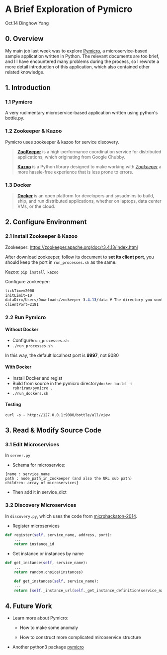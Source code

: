 # A Brief Exploration of Pymicro

Oct.14 Dinghow Yang

## 0. Overview

My main job last week was to explore [Pymicro](https://github.com/rshriram/pymicro), a microservice-based sample application written in Python. The relevant documents are too brief, and I I have encountered many problems during the process, so I rewrote a more detail introduction of this application, which also contained other related knowledge.



## 1. Introduction

### 1.1 Pymicro

A very rudimentary microservice-based application written using python's bottle.py. 

### 1.2 Zookeeper & Kazoo

Pymicro uses zookeeper & kazoo for service discovery. 

>[**ZooKeeper**](https://zookeeper.apache.org/doc/r3.4.13/zookeeperStarted.html) is a high-performance coordination service for distributed applications, which originating from Google Chubby.
>
>[**Kazoo**](https://kazoo.readthedocs.io/en/latest/) is a Python library designed to make working with [*Zookeeper*](https://kazoo.readthedocs.io/en/latest/glossary.html#term-zookeeper) a more hassle-free experience that is less prone to errors.

### 1.3 Docker

> [**Docker**](https://docs.docker.com/) is an open platform for developers and sysadmins to build, ship, and run distributed applications, whether on laptops, data center VMs, or the cloud.



## 2. Configure Environment

### 2.1 Install Zookeeper & Kazoo

Zookeeper: https://zookeeper.apache.org/doc/r3.4.13/index.html

After download zookeeper, follow its document to **set its client port**, you should keep the port in `run_processes.sh` as the same.

Kazoo: `pip install kazoo`

Configure zookeeper:

```css
tickTime=2000
initLimit=10
dataDir=/Users/Downloads/zookeeper-3.4.13/data # The directory you want to store log file 
clientPort=2181
```

### 2.2 Run Pymicro

#### Without Docker

- Configure`run_processes.sh`
- `./run_processes.sh`

In this way, the default localhost port is **9997**, not 9080

#### With Docker

- Install Docker and regist
- Build from source in the pymicro directory`docker build -t rshriram/pymicro .`
- `./run_dockers.sh`

#### Testing

`curl -o - http://127.0.0.1:9080/bottle/all/view`



## 3. Read & Modify Source Code

### 3.1 Edit Microservices

In `server.py`

- Schema for microservice:

```
{name : service_name
path : node_path_in_zookeeper (and also the URL sub path)
children: array of microservices}
```

- Then add it in service_dict

### 3.2 Discovery Microservices

In `discovery.py`,  which uses the code from [microhackaton-2014](https://github.com/microhackaton-2014-august-warsaw/service-discovery-py/tree/master/service_discovery).

- Register microservices

```python
def register(self, service_name, address, port):
	...
    return instance_id
```

- Get instance or instances by name

```python
def get_instance(self, service_name):
    ...
    return random.choice(instances)

    def get_instances(self, service_name):
    ...
    return [self._instance_url(self._get_instance_definition(service_name, id)) for id in ids]
```



## 4. Future Work

- Learn more about Pymicro: 

  - How to make some anomaly

  - How to construct more complicated mircoservice structure
- Another python3 package [pymicro](https://github.com/GendoIkari/pymicro)

# 